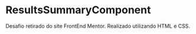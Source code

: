 # ResultsSummaryComponent
Desafio retirado do site FrontEnd Mentor. Realizado utilizando HTML e CSS.
